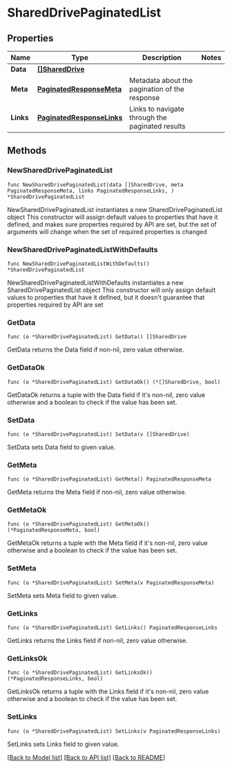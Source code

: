 # SharedDrivePaginatedList

## Properties

Name | Type | Description | Notes
------------ | ------------- | ------------- | -------------
**Data** | [**[]SharedDrive**](SharedDrive.md) |  | 
**Meta** | [**PaginatedResponseMeta**](PaginatedResponseMeta.md) | Metadata about the pagination of the response | 
**Links** | [**PaginatedResponseLinks**](PaginatedResponseLinks.md) | Links to navigate through the paginated results | 

## Methods

### NewSharedDrivePaginatedList

`func NewSharedDrivePaginatedList(data []SharedDrive, meta PaginatedResponseMeta, links PaginatedResponseLinks, ) *SharedDrivePaginatedList`

NewSharedDrivePaginatedList instantiates a new SharedDrivePaginatedList object
This constructor will assign default values to properties that have it defined,
and makes sure properties required by API are set, but the set of arguments
will change when the set of required properties is changed

### NewSharedDrivePaginatedListWithDefaults

`func NewSharedDrivePaginatedListWithDefaults() *SharedDrivePaginatedList`

NewSharedDrivePaginatedListWithDefaults instantiates a new SharedDrivePaginatedList object
This constructor will only assign default values to properties that have it defined,
but it doesn't guarantee that properties required by API are set

### GetData

`func (o *SharedDrivePaginatedList) GetData() []SharedDrive`

GetData returns the Data field if non-nil, zero value otherwise.

### GetDataOk

`func (o *SharedDrivePaginatedList) GetDataOk() (*[]SharedDrive, bool)`

GetDataOk returns a tuple with the Data field if it's non-nil, zero value otherwise
and a boolean to check if the value has been set.

### SetData

`func (o *SharedDrivePaginatedList) SetData(v []SharedDrive)`

SetData sets Data field to given value.


### GetMeta

`func (o *SharedDrivePaginatedList) GetMeta() PaginatedResponseMeta`

GetMeta returns the Meta field if non-nil, zero value otherwise.

### GetMetaOk

`func (o *SharedDrivePaginatedList) GetMetaOk() (*PaginatedResponseMeta, bool)`

GetMetaOk returns a tuple with the Meta field if it's non-nil, zero value otherwise
and a boolean to check if the value has been set.

### SetMeta

`func (o *SharedDrivePaginatedList) SetMeta(v PaginatedResponseMeta)`

SetMeta sets Meta field to given value.


### GetLinks

`func (o *SharedDrivePaginatedList) GetLinks() PaginatedResponseLinks`

GetLinks returns the Links field if non-nil, zero value otherwise.

### GetLinksOk

`func (o *SharedDrivePaginatedList) GetLinksOk() (*PaginatedResponseLinks, bool)`

GetLinksOk returns a tuple with the Links field if it's non-nil, zero value otherwise
and a boolean to check if the value has been set.

### SetLinks

`func (o *SharedDrivePaginatedList) SetLinks(v PaginatedResponseLinks)`

SetLinks sets Links field to given value.



[[Back to Model list]](../README.md#documentation-for-models) [[Back to API list]](../README.md#documentation-for-api-endpoints) [[Back to README]](../README.md)



